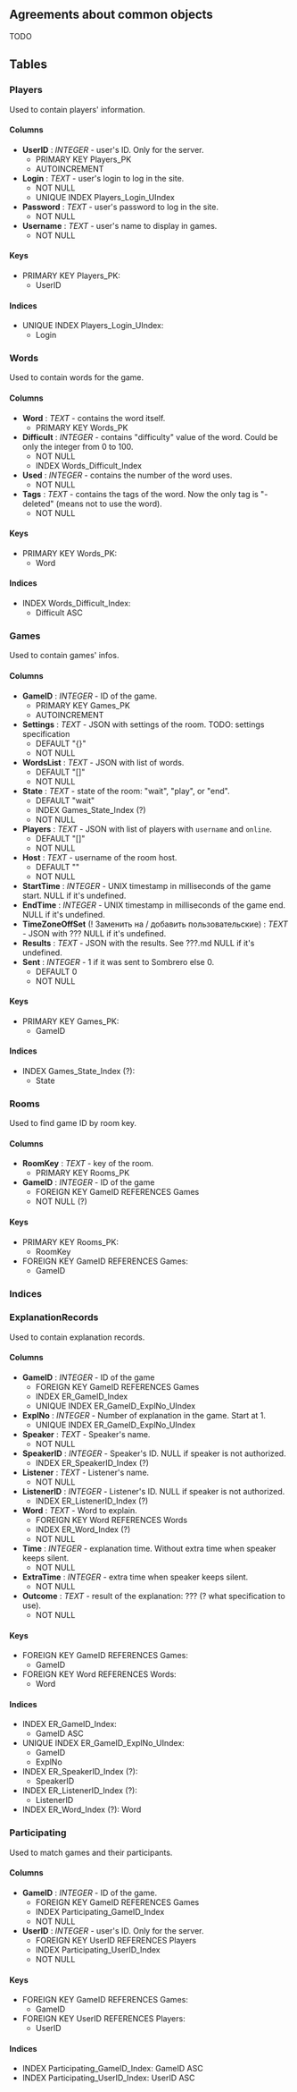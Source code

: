 ## Agreements about common objects
TODO

## Tables
### Players
Used to contain players' information.

#### Columns
- **UserID** : *INTEGER* - user's ID. Only for the server.
    - PRIMARY KEY Players_PK
    - AUTOINCREMENT
- **Login** : *TEXT* - user's login to log in the site.
    - NOT NULL
    - UNIQUE INDEX Players_Login_UIndex
- **Password** : *TEXT* - user's password to log in the site.
    - NOT NULL
- **Username** : *TEXT* - user's name to display in games.
    - NOT NULL

#### Keys
- PRIMARY KEY Players_PK:
    - UserID

#### Indices
- UNIQUE INDEX Players_Login_UIndex:
    - Login

### Words
Used to contain words for the game.

#### Columns
- **Word** : *TEXT* - contains the word itself.
    - PRIMARY KEY Words_PK
- **Difficult** : *INTEGER* - contains "difficulty" value of the word. Could be only the integer from 0 to 100.
    - NOT NULL
    - INDEX Words_Difficult_Index
- **Used** : *INTEGER* - contains the number of the word uses.
    - NOT NULL
- **Tags** : *TEXT* - contains the tags of the word. Now the only tag is "-deleted" (means not to use the word).
    - NOT NULL

#### Keys
- PRIMARY KEY Words_PK:
    - Word

#### Indices
- INDEX Words_Difficult_Index:
    - Difficult ASC

### Games
Used to contain games' infos.

#### Columns
- **GameID** : *INTEGER* - ID of the game.
    - PRIMARY KEY Games_PK
    - AUTOINCREMENT
- **Settings** : *TEXT* - JSON with settings of the room. TODO: settings specification
    - DEFAULT "{}"
    - NOT NULL
- **WordsList** : *TEXT* - JSON with list of words.
    - DEFAULT "[]"
    - NOT NULL
- **State** : *TEXT* - state of the room: "wait", "play", or "end".
    - DEFAULT "wait"
    - INDEX Games_State_Index (?)
    - NOT NULL
- **Players** : *TEXT* - JSON with list of players with `username` and `online`.
    - DEFAULT "[]"
    - NOT NULL
- **Host** : *TEXT* - username of the room host.
    - DEFAULT ""
    - NOT NULL
- **StartTime** : *INTEGER* - UNIX timestamp in milliseconds of the game start. NULL if it's undefined.
- **EndTime** : *INTEGER* - UNIX timestamp in milliseconds of the game end. NULL if it's undefined.
- **TimeZoneOffSet** (! Заменить на / добавить пользовательские) : *TEXT* - JSON with ??? NULL if it's undefined.
- **Results** : *TEXT* - JSON with the results. See ???.md NULL if it's undefined.
- **Sent** : *INTEGER* - 1 if it was sent to Sombrero else 0.
    - DEFAULT 0
    - NOT NULL

#### Keys
- PRIMARY KEY Games_PK:
    - GameID

#### Indices
- INDEX Games_State_Index (?):
    - State
    
### Rooms
Used to find game ID by room key.

#### Columns
- **RoomKey** : *TEXT* - key of the room.
    - PRIMARY KEY Rooms_PK
- **GameID** : *INTEGER* - ID of the game
    - FOREIGN KEY GameID REFERENCES Games
    - NOT NULL (?)

#### Keys
- PRIMARY KEY Rooms_PK:
    - RoomKey
- FOREIGN KEY GameID REFERENCES Games:
    - GameID

### Indices

### ExplanationRecords
Used to contain explanation records.

#### Columns
- **GameID** : *INTEGER* - ID of the game
    - FOREIGN KEY GameID REFERENCES Games
    - INDEX ER_GameID_Index
    - UNIQUE INDEX ER_GameID_ExplNo_UIndex
- **ExplNo** : *INTEGER* - Number of explanation in the game. Start at 1.
    - UNIQUE INDEX ER_GameID_ExplNo_UIndex
- **Speaker** : *TEXT* - Speaker's name.
    - NOT NULL
- **SpeakerID** : *INTEGER* - Speaker's ID. NULL if speaker is not authorized.
    - INDEX ER_SpeakerID_Index (?)
- **Listener** : *TEXT* - Listener's name.
    - NOT NULL
- **ListenerID** : *INTEGER* - Listener's ID. NULL if speaker is not authorized.
    - INDEX ER_ListenerID_Index (?)
- **Word** : *TEXT* - Word to explain.
    - FOREIGN KEY Word REFERENCES Words
    - INDEX ER_Word_Index (?)
    - NOT NULL
- **Time** : *INTEGER* - explanation time. Without extra time when speaker keeps silent.
    - NOT NULL
- **ExtraTime** : *INTEGER* - extra time when speaker keeps silent.
    - NOT NULL
- **Outcome** : *TEXT* - result of the explanation: ??? (? what specification to use).
    - NOT NULL

#### Keys
- FOREIGN KEY GameID REFERENCES Games:
    - GameID
- FOREIGN KEY Word REFERENCES Words:
    - Word

#### Indices
- INDEX ER_GameID_Index:
    - GameID ASC
- UNIQUE INDEX ER_GameID_ExplNo_UIndex:
    - GameID
    - ExplNo
- INDEX ER_SpeakerID_Index (?):
    - SpeakerID
- INDEX ER_ListenerID_Index (?):
    - ListenerID
- INDEX ER_Word_Index (?):
    Word

### Participating
Used to match games and their participants.

#### Columns
- **GameID** : *INTEGER* - ID of the game.
    - FOREIGN KEY GameID REFERENCES Games
    - INDEX Participating_GameID_Index
    - NOT NULL
- **UserID** : *INTEGER* - user's ID. Only for the server.
    - FOREIGN KEY UserID REFERENCES Players
    - INDEX Participating_UserID_Index
    - NOT NULL

#### Keys
- FOREIGN KEY GameID REFERENCES Games:
    - GameID
- FOREIGN KEY UserID REFERENCES Players:
    - UserID

#### Indices
- INDEX Participating_GameID_Index:
    GameID ASC
- INDEX Participating_UserID_Index:
    UserID ASC
